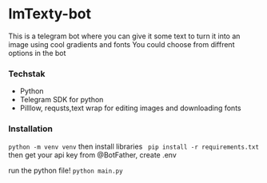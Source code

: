 # ImTexty-bot

This is a telegram bot where you can give it some text to turn it into an image using cool gradients and fonts
You could choose from diffrent options in the bot

### Techstak
- Python
- Telegram SDK for python
- Pilllow, requsts,text wrap for editing images and downloading fonts

### Installation
``` python -m venv venv ```
then install libraries
``` pip install -r requirements.txt```
then get your api key from @BotFather, create .env

run the python file!
```python main.py```

